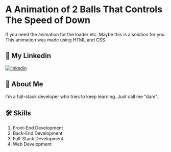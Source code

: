 # A Animation of 2 Balls That Controls The Speed of Down

If you need the animation for the loader etc. Maybe this is a solution for you. This animation was made using HTML and CSS.
    
## 🔗 My Linkedin
[![linkedin](https://img.shields.io/badge/linkedin-0A66C2?style=for-the-badge&logo=linkedin&logoColor=white)](https://www.linkedin.com/in/pangeran-saddam-husain-2b5096207/)

## 🚀 About Me
I'm a full-stack developer who tries to keep learning. Just call me "dam".

## 🛠 Skills
1. Front-End Development
2. Back-End Development
3. Full-Stack Development
4. Web Development
